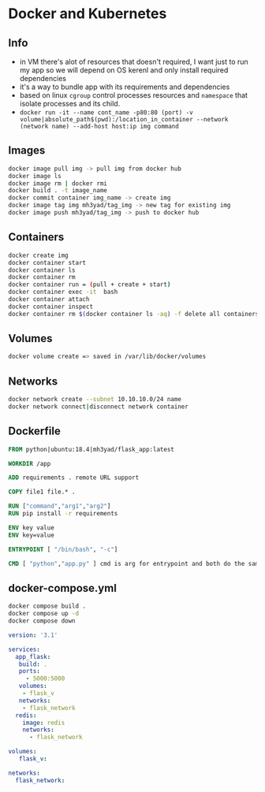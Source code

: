 # Docker and Kubernetes

## Info

* in VM there's alot of resources that doesn't required, I want just to run my app so we will depend on OS kerenl and only install required dependencies
* it's a way to bundle app with its requirements and dependencies
* based on linux `cgroup` control processes resources and `namespace` that isolate processes and its child.
* `docker run -it --name cont_name -p80:80 (port) -v volume|absolute_path$(pwd):/location_in_container --network (network name) --add-host host:ip img command`

## Images

```bash
docker image pull img -> pull img from docker hub 
docker image ls
docker image rm | docker rmi
docker build . -t image_name
docker commit container img_name -> create img
docker image tag img mh3yad/tag_img -> new tag for existing img
docker image push mh3yad/tag_img -> push to docker hub
```

## Containers

```bash
docker create img 
docker container start
docker container ls
docker container rm
docker container run = (pull + create + start)
docker container exec -it  bash
docker container attach
docker container inspect
docker container rm $(docker container ls -aq) -f delete all containers

```

## Volumes

```bash
docker volume create => saved in /var/lib/docker/volumes
```

## Networks

```bash
docker network create --subnet 10.10.10.0/24 name 
docker network connect|disconnect network container
```

## Dockerfile

```dockerfile
FROM python|ubuntu:18.4|mh3yad/flask_app:latest

WORKDIR /app

ADD requirements . remote URL support

COPY file1 file.* .

RUN ["command","arg1","arg2"]
RUN pip install -r requirements

ENV key value
ENV key=value

ENTRYPOINT [ "/bin/bash", "-c"]

CMD [ "python","app.py" ] cmd is arg for entrypoint and both do the same
```

## docker-compose.yml

```bash
docker compose build .
docker compose up -d
docker compose down
```

```yaml
version: '3.1'

services:
  app_flask:
   build: .
   ports:
     - 5000:5000
   volumes:
    - flask_v
   networks:
    - flask_network
  redis:
    image: redis
    networks:
      - flask_network 

volumes:
   flask_v:

networks:
  flask_network:

```
